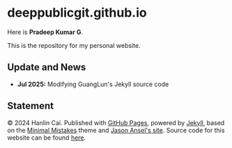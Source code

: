 # deeppublicgit.github.io

Here is **Pradeep Kumar G**. 

This is the repository for my personal website.

## Update and News

- **Jul 2025:** Modifying GuangLun's Jekyll source code

## Statement

© 2024 Hanlin Cai. Published with [GitHub Pages](https://pages.github.com/), powered by [Jekyll](https://jekyllrb.com/), based on the [Minimal Mistakes](https://mademistakes.com/) theme and [Jason Ansel's site](https://github.com/jansel/jansel.github.io). Source code for this website can be found [here](https://github.com/GuangLun2000/GuangLun2000.github.io).
